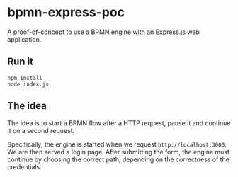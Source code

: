 # bpmn-express-poc

A proof-of-concept to use a BPMN engine with an Express.js web application.

## Run it

```
npm install
node index.js
```

## The idea

The idea is to start a BPMN flow after a HTTP request, pause it and continue it on a second request.

Specifically, the engine is started when we request `http://localhost:3000`. We are then served a login page.
After submitting the form, the engine must continue by choosing the correct path, depending on the correctness
of the credentials.
